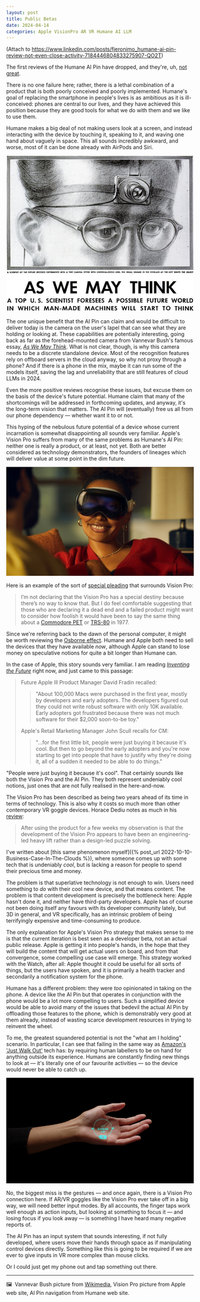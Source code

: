 ```yaml
---
layout: post
title: Public Betas
date: 2024-04-14
categories: Apple VisionPro AR VR Humane AI LLM
---
```


(Attach to https://www.linkedin.com/posts/fjeronimo_humane-ai-pin-review-not-even-close-activity-7184446804833275907-QO2T)

The first reviews of the Humane AI Pin have dropped, and they're, uh, [not great](https://www.theverge.com/24126502/humane-ai-pin-review). 

There is no one failure here; rather, there is a lethal combination of a product that is both poorly conceived and poorly implemented. Humane's goal of replacing the smartphone in people's lives is as ambitious as it is ill-conceived: phones are central to our lives, and they have achieved this position because they are good tools for what we do with them and we like to use them.

Humane makes a big deal of not making users look at a screen, and instead interacting with the device by touching it, speaking to it, and waving one hand about vaguely in space. This all sounds incredibly awkward, and worse, most of it can be done already with AirPods and Siri. 

![](/images/The_Memex_3002477109.jpg)

The one unique benefit that the AI Pin can claim and would be difficult to deliver today is the camera on the user's lapel that can see what they are holding or looking at. These capabilities are potentially interesting, going back as far as the forehead-mounted camera from Vannevar Bush's famous essay, *[As We May Think](https://en.wikipedia.org/wiki/As_We_May_Think)*. What is not clear, though, is why this camera needs to be a discrete standalone device. Most of the recognition features rely on offboard servers in the cloud anyway, so why not proxy through a phone? And if there is a phone in the mix, maybe it can run some of the models itself, saving the lag and unreliability that are still features of cloud LLMs in 2024.

Even the more positive reviews recognise these issues, but excuse them on the basis of the device's future potential. Humane claim that many of the shortcomings will be addressed in forthcoming updates, and anyway, it's the long-term vision that matters. The AI Pin will (eventually) free us all from our phone dependency — whether want it to or not.

This hyping of the nebulous future potential of a device whose current incarnation is somewhat disappointing all sounds very familiar. Apple's Vision Pro suffers from many of the same problems as Humane's AI Pin: neither one is really a product, or at least, not yet. Both are better considered as technology demonstrators, the founders of lineages which will deliver value at some point in the dim future.

![](/images/around_you__bfdlxkwczahe_large_2x.jpg)

Here is an example of the sort of [special pleading](https://www.macworld.com/article/2301068 "Call Apple Vision Pro a flop at your own risk") that surrounds Vision Pro:

> I’m not declaring that the Vision Pro has a special destiny because there’s no way to know that. But I do feel comfortable suggesting that those who are declaring it a dead end and a failed product might want to consider how foolish it would have been to say the same thing about a [Commodore PET](https://commodorehistory.com/commodore-pet/commodore-pet-computer/) or [TRS-80](https://americanhistory.si.edu/collections/nmah_334337) in 1977.

Since we're referring back to the dawn of the personal computer, it might be worth reviewing the [Osborne effect](https://en.wikipedia.org/wiki/Osborne_effect). Humane and Apple both need to sell the devices that they have available *now*, although Apple can stand to lose money on speculative notions for quite a bit longer than Humane can.

In the case of Apple, this story sounds very familiar. I am reading *[Inventing the Future](https://books.by/john-buck)* right now, and just came to this passage:

> Future Apple Ill Product Manager David Fradin recalled:
> 
> > "About 100,000 Macs were purchased in the first year, mostly by developers and early adopters. The developers figured out they could not write robust software with only 10K available. Early adopters got frustrated because there was not much software for their $2,000 soon-to-be toy."
>  
>  Apple's Retail Marketing Manager John Scull recalls for CM:
>
> > "...for the first little bit, people were just buying it because it's cool. But then to go beyond the early adopters and you're now starting to get into people that have to justify why they're doing it, all of a sudden it needed to be able to do things."

"People were just buying it because it's cool". That certainly sounds like both the Vision Pro and the AI Pin. They both represent undeniably cool notions, just ones that are not fully realised in the here-and-now.

The Vision Pro has been described as being two years ahead of its time in terms of technology. This is also why it costs so much more than other contemporary VR goggle devices. Horace Dediu notes as much in his [review](https://www.asymco.com/2024/03/21/its-spacetime/):

> After using the product for a few weeks my observation is that the development of the Vision Pro appears to have been an engineering-led heavy lift rather than a design-led puzzle solving.

I've written about [this same phenomenon myself]({% post_url 2022-10-10-Business-Case-In-The-Clouds %}), where someone comes up with some tech that is undeniably *cool*, but is lacking a reason for people to spend their precious time and money.

The problem is that superlative technology is not enough to win. Users need something to *do* with their cool new device, and that means content. The problem is that content development is precisely the bottleneck here: Apple hasn't done it, and neither have third-party developers. Apple has of course not been doing itself any favours with its developer community lately, but 3D in general, and VR specifically, has an intrinsic problem of being terrifyingly expensive and time-consuming to produce. 

The only explanation for Apple's Vision Pro strategy that makes sense to me is that the current iteration is best seen as a developer beta, not an actual public release. Apple is getting it into people's hands, in the hope that they will build the content that will get actual users on board, and from that convergence, some compelling use case will emerge. This strategy worked with the Watch, after all: Apple thought it could be useful for all sorts of things, but the users have spoken, and it is primarily a health tracker and secondarily a notification system for the phone.

Humane has a different problem: they were *too* opinionated in taking on the phone. A device like the AI Pin but that operates in conjunction with the phone would be a lot more compelling to users. Such a simplified device would be able to avoid many of the issues that bedevil the actual AI Pin by offloading those features to the phone, which is demonstrably very good at them already, instead of wasting scarce development resources in trying to reinvent the wheel.

To me, the greatest squandered potential is not the "what am I holding" scenario. In particular, I can see that failing in the same way as [Amazon's 'Just Walk Out'](https://www.npr.org/2024/04/03/1242448552/amazon-remove-walk-out-technology) tech has: by requiring human labellers to be on hand for anything outside its experience. Humans are constantly finding new things to look at — it's literally one of our favourite activities — so the device would never be able to catch up.

![](/images/humane-ai-pin.png)

No, the biggest miss is the gestures — and once again, there is a Vision Pro connection here. If AR/VR goggles like the Vision Pro ever take off in a big way, we will need better input modes. By all accounts, the finger taps work well enough as action inputs, but looking at something to focus it — and losing focus if you look away — is something I have heard many negative reports of. 

The AI Pin has an input system that sounds interesting, if not fully developed, where users move their hands through space as if manipulating control devices directly. Something like this is going to be required if we are ever to give inputs in VR more complex than mouse clicks.

Or I could just get my phone out and tap something out there.

***

🖼️  Vannevar Bush picture from [Wikimedia](https://en.wikipedia.org/wiki/File:The_Memex_(3002477109).jpg), Vision Pro picture from Apple web site, AI Pin navigation from Humane web site.